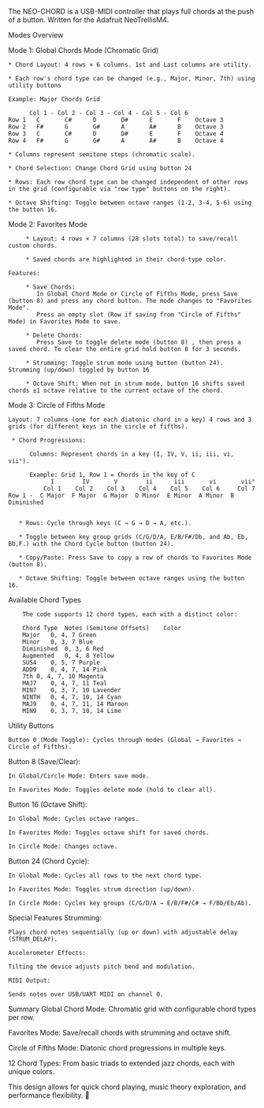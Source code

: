 The NEO-CHORD is a USB-MIDI controller that plays full chords at the push of a button.  Written for the Adafruit NeoTrellisM4. 

Modes Overview
 
   Mode 1: Global Chords Mode (Chromatic Grid)
   
    * Chord Layout: 4 rows × 6 columns. 1st and Last columns are utility.
    
    * Each row's chord type can be changed (e.g., Major, Minor, 7th) using utility buttons
    
    Example: Major Chords Grid
    
          Col 1 - Col 2 - Col 3 - Col 4 - Col 5 - Col 6  
    Row 1   C       C#      D       D#      E       F    Octave 3 
    Row 2   F#      G       G#      A       A#      B    Octave 3   
    Row 3   C       C#      D       D#      E       F    Octave 4
    Row 4   F#      G       G#      A       A#      B    Octave 4
    
    * Columns represent semitone steps (chromatic scale).
    
    * Chord Selection: Change Chord Grid using button 24
    
    * Rows: Each row chord type can be changed independent of other rows in the grid (configurable via "row type" buttons on the right).
    
    * Octave Shifting: Toggle between octave ranges (1-2, 3-4, 5-6) using the button 16.

  Mode 2: Favorites Mode
  
         * Layout: 4 rows × 7 columns (28 slots total) to save/recall custom chords.
         
         * Saved chords are highlighted in their chord-type color.
 
    Features:

         * Save Chords:
            In Global Chord Mode or Circle of Fifths Mode, press Save (button 8) and press any chord button. The mode changes to "Favorites Mode".
            Press an empty slot (Row if saving from "Circle of Fifths" Mode) in Favorites Mode to save.
         
         * Delete Chords:
            Press Save to toggle delete mode (button 8) , then press a saved chord. To clear the entire grid hold button 8 for 3 seconds. 
      
         * Strumming: Toggle strum mode using button (button 24). Strumming (up/down) toggled by button 16
      
         * Octave Shift: When not in strum mode, button 16 shifts saved chords ±1 octave relative to the current octave of the chord.

  Mode 3: Circle of Fifths Mode
    
    Layout: 7 columns (one for each diatonic chord in a key) 4 rows and 3 grids (for different keys in the circle of fifths).

     * Chord Progressions:
     
          Columns: Represent chords in a key (I, IV, V, ii, iii, vi, vii°).
  
          Example: Grid 1, Row 1 = Chords in the key of C
                I        IV       V        ii      iii       vi       vii°
              Col 1    Col 2    Col 3    Col 4    Col 5    Col 6     Col 7
    Row 1 -  C Major  F Major  G Major  D Minor  E Minor  A Minor  B Diminished
  

       * Rows: Cycle through keys (C → G → D → A, etc.).
    
       * Toggle between key group grids (C/G/D/A, E/B/F#/Db, and Ab, Eb, Bb,F.) with the Chord Cycle button (button 24).
    
       * Copy/Paste: Press Save to copy a row of chords to Favorites Mode (button 8).

       * Octave Shifting: Toggle between octave ranges using the button 16.



Available Chord Types
        
        The code supports 12 chord types, each with a distinct color:
        
        Chord Type	Notes (Semitone Offsets)	Color
        Major	0, 4, 7	Green
        Minor	0, 3, 7	Blue
        Diminished	0, 3, 6	Red
        Augmented	0, 4, 8	Yellow
        SUS4	0, 5, 7	Purple
        ADD9	0, 4, 7, 14	Pink
        7th	0, 4, 7, 10	Magenta
        MAJ7	0, 4, 7, 11	Teal
        MIN7	0, 3, 7, 10	Lavender
        NINTH	0, 4, 7, 10, 14	Cyan
        MAJ9	0, 4, 7, 11, 14	Maroon
        MIN9	0, 3, 7, 10, 14	Lime


Utility Buttons
 
    Button 0 (Mode Toggle): Cycles through modes (Global → Favorites → Circle of Fifths).
    
   Button 8 (Save/Clear):
    
    In Global/Circle Mode: Enters save mode.
    
    In Favorites Mode: Toggles delete mode (hold to clear all).

   Button 16 (Octave Shift):
    
    In Global Mode: Cycles octave ranges.
    
    In Favorites Mode: Toggles octave shift for saved chords.
    
    In Circle Mode: Changes octave.
    
   Button 24 (Chord Cycle):
    
    In Global Mode: Cycles all rows to the next chord type.
    
    In Favorites Mode: Toggles strum direction (up/down).
    
    In Circle Mode: Cycles key groups (C/G/D/A → E/B/F#/C# → F/Bb/Eb/Ab).

Special Features
Strumming:

    Plays chord notes sequentially (up or down) with adjustable delay (STRUM_DELAY).
    
    Accelerometer Effects:
    
    Tilting the device adjusts pitch bend and modulation.
    
    MIDI Output:
    
    Sends notes over USB/UART MIDI on channel 0.

Summary
Global Chord Mode: Chromatic grid with configurable chord types per row.

Favorites Mode: Save/recall chords with strumming and octave shift.

Circle of Fifths Mode: Diatonic chord progressions in multiple keys.

12 Chord Types: From basic triads to extended jazz chords, each with unique colors.

This design allows for quick chord playing, music theory exploration, and performance flexibility. 🎹

